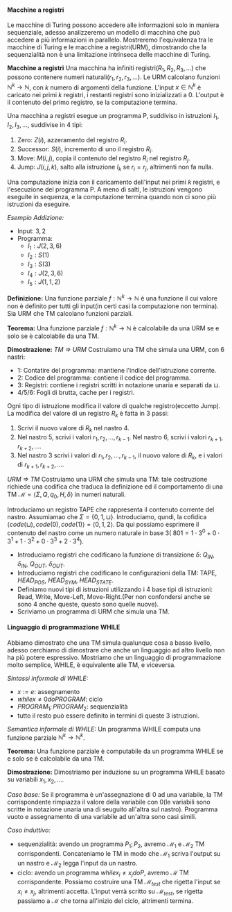 #### Macchine a registri
Le macchine di Turing possono accedere alle informazioni solo in maniera sequenziale, adesso analizzeremo un modello di macchina che può accedere a più informazioni in parallelo. 
Mostreremo l'equivalenza tra le macchine di Turing e le macchine a registri(URM), dimostrando che la sequenzialità non è una limitazione intrinseca delle macchine di Turing.

**Macchine a registri**
Una macchina ha infiniti registri($R_1, R_2, R_3, ...$) che possono contenere numeri naturali($r_1, r_2, r_3, ...$).
Le URM calcolano funzioni $\mathbb{N}^k \rightarrow \mathbb{N}$, con $k$ numero di argomenti della funzione.
L'input $x \in \mathbb{N}^k$ è caricato nei primi $k$ registri, i restanti registri sono inizializzati a 0.
L'output è il contenuto del primo registro, se la computazione termina.

Una macchina a registri esegue un programma P, suddiviso in istruzioni $I_1, I_2, I_3, ...$, suddivise in 4 tipi:
1. Zero: $Z(i)$, azzeramento del registro $R_i$.
2. Successor: $S(i)$, incremento di uno il registro $R_i$.
3. Move: $M(i, j)$, copia il contenuto del registro $R_i$ nel registro $R_j$.
4. Jump: $J(i, j, k)$, salto alla istruzione $I_k$ se $r_i = r_j$, altrimenti non fa nulla.

Una computazione inizia con il caricamento dell'input nei primi $k$ registri, e l'esecuzione del programma P.
A meno di salti, le istruzioni vengono eseguite in sequenza, e la computazione termina quando non ci sono più istruzioni da eseguire.

*Esempio Addizione:*
- Input: $3, 2$
- Programma: 
    - $I_1: J(2, 3, 6)$
    - $I_2: S(1)$
    - $I_3: S(3)$
    - $I_4: J(2, 3, 6)$
    - $I_5: J(1, 1, 2)$

**Definizione:**
Una funzione parziale $f: \mathbb{N}^k \rightarrow \mathbb{N}$ è una funzione il cui valore non è definito per tutti gli input(in certi casi la computazione non termina).
Sia URM che TM calcolano funzioni parziali.

**Teorema:**
Una funzione parziale $f: \mathbb{N}^k \rightarrow \mathbb{N}$ è calcolabile da una URM se e solo se è calcolabile da una TM.

**Dimostrazione:**
*TM $\Rightarrow$ URM*
Costruiamo una TM che simula una URM, con 6 nastri:
- 1: Contatire del programma: mantiene l'indice dell'istruzione corrente.
- 2: Codice del programma: contiene il codice del programma.
- 3: Registri: contiene i registri scritti in notazione unaria e separati da $\sqcup$.
- 4/5/6: Fogli di brutta, cache per i registri.

Ogni tipo di istruzione modifica il valore di qualche registro(eccetto Jump). La modifica del valore di un registro $R_k$ è fatta in 3 passi:
1. Scrivi il nuovo valore di $R_k$ nel nastro 4.
2. Nel nastro 5, scrivi i valori $r_1, r_2, ..., r_{k-1}$. Nel nastro 6, scrivi i valori $r_{k+1}, r_{k+2}, ...$.
3. Nel nastro 3 scrivi i valori di $r_1, r_2, ..., r_{k-1}$, il nuovo valore di $R_k$, e i valori di $r_{k+1}, r_{k+2}, ...$.

*URM $\Rightarrow$ TM*
Costruiamo una URM che simula una TM: tale costruzione richiede una codifica che traduca la definizione ed il comportamento di una TM $\mathcal{M} = \langle \Sigma, Q, q_0, H, \delta \rangle$ in numeri naturali.

Introduciamo un registro TAPE che rappresenta il contenuto corrente del nastro. 
Assumiamao che $\Sigma = \{0, 1, \sqcup\}$. Introduciamo, qundi, la cofidica $\langle code(\sqcup), code(0), code(1) \rangle = \langle 0, 1, 2 \rangle$.
Da qui possiamo esprimere il contenuto del nastro come un numero naturale in base 3( $801 = 1 \cdot 3^0 + 0 \cdot 3^1 + 1 \cdot 3^2 + 0 \cdot 3^3 + 2 \cdot 3^4$).

- Introduciamo registri che codificano la funzione di transizione $\delta$: $Q_{IN}$, $\delta_{IN}$, $Q_{OUT}$, $\delta_{OUT}$.
- Introduciamo registri che codificano le configurazioni della TM: TAPE, $HEAD_{POS}$, $HEAD_{SYM}$, $HEAD_{STATE}$.
- Definiamo nuovi tipi di istruzioni utilizzando i 4 base tipi di istruzioni: Read, Write, Move-Left, Move-Right.(Per non confondersi anche se sono 4 anche queste, questo sono quelle nuove).
- Scriviamo un programma di URM che simula una TM.

#### Linguaggio di programmazione WHILE
Abbiamo dimostrato che una TM simula qualunque cosa a basso livello, adesso cerchiamo di dimostrare che anche un linguaggio ad altro livello non ha più potere espressivo. Mostriamo che un linguaggio di programmazione molto semplice, WHILE, è equivalente alle TM, e viceversa.

*Sintassi informale di WHILE:*
- $x := e$: assegnamento
- $while x \neq 0 do PROGRAM$: ciclo
- $PROGRAM_1; PROGRAM_2$: sequenzialità
- tutto il resto può essere definito in termini di queste 3 istruzioni.

*Semantica informale di WHILE:*
Un programma WHILE computa una funzione parziale $\mathbb{N}^k \rightarrow \mathbb{N}^k$.

**Teorema:**
Una funzione parziale è computabile da un programma WHILE se e solo se è calcolabile da una TM.

**Dimostrazione:**
Dimostriamo per induzione su un programma WHILE basato su variabili $x_1, x_2, ...$.

*Caso base:*
Se il programma è un'assegnazione di 0 ad una variabile, la TM corrispondente rimpiazza il valore della variabile con 0(le variabili sono scritte in notazione unaria una di seuguito all'altra sul nastro).
Programma vuoto e assegnamento di una variabile ad un'altra sono casi simili.

*Caso induttivo:*
- sequenzialità: avendo un programma $P_1; P_2$, avremo $\mathcal{M}_1$ e $\mathcal{M}_2$ TM corrispondenti. Concateniamo le TM in modo che $\mathcal{M}_1$ scriva l'output su un nastro e $\mathcal{M}_2$ legga l'input da un nastro.
- ciclo: avendo un programma $while x_i \neq x_j do P$, avremo $\mathcal{M}$ TM corrispondente. Possiamo costruire una TM $\mathcal{M}_{test}$ che rigetta l'input se $x_i \neq x_j$, altrimenti accetta. 
L'input verrà scritto su $\mathcal{M}_{test}$, se rigetta passiamo a $\mathcal{M}$ che torna all'inizio del ciclo, altrimenti termina.



